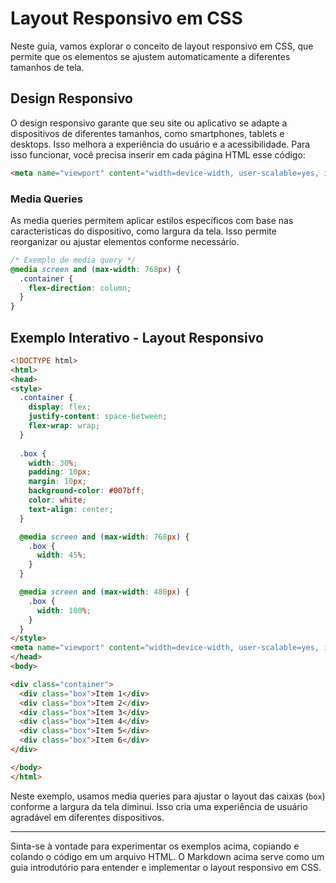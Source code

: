 # Layout Responsivo em CSS

Neste guia, vamos explorar o conceito de layout responsivo em CSS, que permite que os elementos se ajustem automaticamente a diferentes tamanhos de tela.

## Design Responsivo

O design responsivo garante que seu site ou aplicativo se adapte a dispositivos de diferentes tamanhos, como smartphones, tablets e desktops. Isso melhora a experiência do usuário e a acessibilidade.
Para isso funcionar, você precisa inserir em cada página HTML esse código:

```html
<meta name="viewport" content="width=device-width, user-scalable=yes, initial-scale=1.0, maximum-scale=10, minimum-scale=1.0">
```

### Media Queries

As media queries permitem aplicar estilos específicos com base nas características do dispositivo, como largura da tela. Isso permite reorganizar ou ajustar elementos conforme necessário.

```css
/* Exemplo de media query */
@media screen and (max-width: 768px) {
  .container {
    flex-direction: column;
  }
}
```

## Exemplo Interativo - Layout Responsivo

```html
<!DOCTYPE html>
<html>
<head>
<style>
  .container {
    display: flex;
    justify-content: space-between;
    flex-wrap: wrap;
  }
  
  .box {
    width: 30%;
    padding: 10px;
    margin: 10px;
    background-color: #007bff;
    color: white;
    text-align: center;
  }

  @media screen and (max-width: 768px) {
    .box {
      width: 45%;
    }
  }

  @media screen and (max-width: 480px) {
    .box {
      width: 100%;
    }
  }
</style>
<meta name="viewport" content="width=device-width, user-scalable=yes, initial-scale=1.0, maximum-scale=10, minimum-scale=1.0">
</head>
<body>

<div class="container">
  <div class="box">Item 1</div>
  <div class="box">Item 2</div>
  <div class="box">Item 3</div>
  <div class="box">Item 4</div>
  <div class="box">Item 5</div>
  <div class="box">Item 6</div>
</div>

</body>
</html>
```

Neste exemplo, usamos media queries para ajustar o layout das caixas (`box`) conforme a largura da tela diminui. Isso cria uma experiência de usuário agradável em diferentes dispositivos.

---

Sinta-se à vontade para experimentar os exemplos acima, copiando e colando o código em um arquivo HTML. O Markdown acima serve como um guia introdutório para entender e implementar o layout responsivo em CSS.
